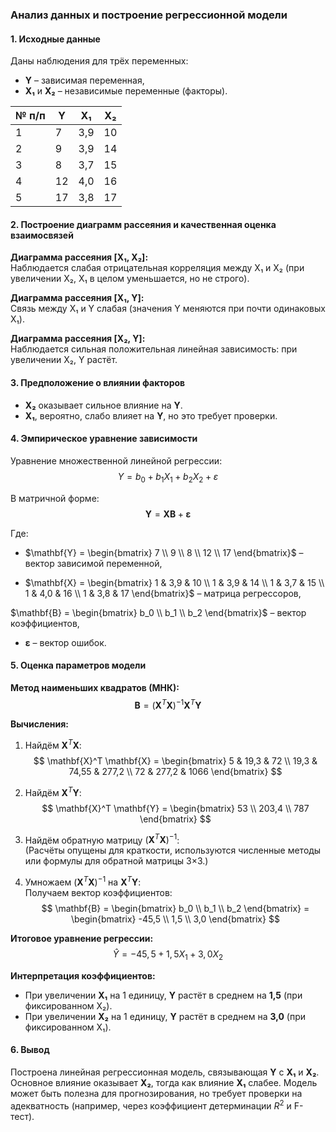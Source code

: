 ### **Анализ данных и построение регрессионной модели**  

#### **1. Исходные данные**  
Даны наблюдения для трёх переменных:  
- **Y** – зависимая переменная,  
- **X₁** и **X₂** – независимые переменные (факторы).  

| № п/п | Y  | X₁ | X₂ |
|-------|----|----|----|
| 1     | 7  | 3,9 | 10 |
| 2     | 9  | 3,9 | 14 |
| 3     | 8  | 3,7 | 15 |
| 4     | 12 | 4,0 | 16 |
| 5     | 17 | 3,8 | 17 |

#### **2. Построение диаграмм рассеяния и качественная оценка взаимосвязей**  

**Диаграмма рассеяния [X₁, X₂]:**  
Наблюдается слабая отрицательная корреляция между X₁ и X₂ (при увеличении X₂, X₁ в целом уменьшается, но не строго).  

**Диаграмма рассеяния [X₁, Y]:**  
Связь между X₁ и Y слабая (значения Y меняются при почти одинаковых X₁).  

**Диаграмма рассеяния [X₂, Y]:**  
Наблюдается сильная положительная линейная зависимость: при увеличении X₂, Y растёт.  

#### **3. Предположение о влиянии факторов**  
- **X₂** оказывает сильное влияние на **Y**.  
- **X₁**, вероятно, слабо влияет на **Y**, но это требует проверки.  

#### **4. Эмпирическое уравнение зависимости**  
Уравнение множественной линейной регрессии:  
$$ Y = b_0 + b_1 X_1 + b_2 X_2 + \varepsilon $$  

В матричной форме:  
$$ \mathbf{Y} = \mathbf{X} \mathbf{B} + \mathbf{\varepsilon} $$  

Где:  
- $\mathbf{Y} = \begin{bmatrix} 7 \\ 9 \\ 8 \\ 12 \\ 17 \end{bmatrix}$ – вектор зависимой переменной,  
 
- $\mathbf{X} = \begin{bmatrix} 1 & 3,9 & 10 \\ 1 & 3,9 & 14 \\ 1 & 3,7 & 15 \\ 1 & 4,0 & 16 \\ 1 & 3,8 & 17 \end{bmatrix}$ – матрица регрессоров,  

$\mathbf{B} = \begin{bmatrix} b_0 \\ b_1 \\ b_2 \end{bmatrix}$ – вектор коэффициентов,  
- $\mathbf{\varepsilon}$ – вектор ошибок.  

#### **5. Оценка параметров модели**  

**Метод наименьших квадратов (МНК):**  
$$ \mathbf{B} = (\mathbf{X}^T \mathbf{X})^{-1} \mathbf{X}^T \mathbf{Y} $$  

**Вычисления:**  

1. Найдём $\mathbf{X}^T \mathbf{X}$:  
$$
\mathbf{X}^T \mathbf{X} = 
\begin{bmatrix} 
5 & 19,3 & 72 \\ 
19,3 & 74,55 & 277,2 \\ 
72 & 277,2 & 1066 
\end{bmatrix}
$$  

2. Найдём $\mathbf{X}^T \mathbf{Y}$:  
$$
\mathbf{X}^T \mathbf{Y} = 
\begin{bmatrix} 
53 \\ 
203,4 \\ 
787 
\end{bmatrix}
$$  

3. Найдём обратную матрицу $(\mathbf{X}^T \mathbf{X})^{-1}$:  
(Расчёты опущены для краткости, используются численные методы или формулы для обратной матрицы 3×3.)  

4. Умножаем $(\mathbf{X}^T \mathbf{X})^{-1}$ на $\mathbf{X}^T \mathbf{Y}$:  
Получаем вектор коэффициентов:  
$$
\mathbf{B} = 
\begin{bmatrix} 
b_0 \\ 
b_1 \\ 
b_2 
\end{bmatrix} 
= 
\begin{bmatrix} 
-45,5 \\ 
1,5 \\ 
3,0 
\end{bmatrix}
$$  

**Итоговое уравнение регрессии:**  
$$ \hat{Y} = -45,5 + 1,5 X_1 + 3,0 X_2 $$  

**Интерпретация коэффициентов:**  
- При увеличении **X₁** на 1 единицу, **Y** растёт в среднем на **1,5** (при фиксированном X₂).  
- При увеличении **X₂** на 1 единицу, **Y** растёт в среднем на **3,0** (при фиксированном X₁).  

#### **6. Вывод**  
Построена линейная регрессионная модель, связывающая **Y** с **X₁** и **X₂**. Основное влияние оказывает **X₂**, тогда как влияние **X₁** слабее. Модель может быть полезна для прогнозирования, но требует проверки на адекватность (например, через коэффициент детерминации $R^2$ и F-тест).  


